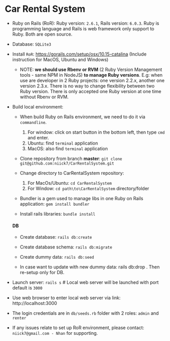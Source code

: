 # Car Rental System

* Ruby on Rails (RoR): Ruby version: ```2.6.1```, Rails version: ```6.0.3```. Ruby is programming language and Rails is web framework only support to Ruby. Both are open source.
* Database: ```SQLite3```

* Install ```RoR```: https://gorails.com/setup/osx/10.15-catalina (Include instruction for MacOS, Ubuntu and Windows)
  - NOTE: **we should use Rbenv or RVM** (2 Ruby Version Management tools - same NPM in NodeJS) **to manage Ruby versions**. E.g: when use are developer in 2 Ruby projects: one version 2.2.x, another one version 2.3.x. There is no way to change flexibility between two Ruby version. There is only accepted one Ruby version at one time without Rbenv or RVM.

* Build local environment:
  - When build Ruby on Rails environment, we need to do it via ```commandline```. 
    1. For window: click on start button in the bottom left, then type ```cmd``` and enter.
    2. Ubuntu: find ```terminal``` application
    3. MacOS: also find ```terminal``` application
  - Clone repository from branch **master**: ```git clone git@github.com:niick7/CarRentalSystem.git```
  - Change directory to CarRentalSystem repository: 
    1. For MacOs/Ubuntu: ```cd CarRentalSystem```
    2. For Window: ```cd path\to\CarRentalSystem``` directory/folder
    
  - Bundler is a gem used to manage libs in one Ruby on Rails application: ```gem install bundler```
  - Install rails libraries:  ```bundle install```
  
  #### DB
  - Create database:        ```rails db:create```
  - Create database schema: ```rails db:migrate```
  - Create dummy data:      ```rails db:seed```
  
  - In case want to update with new dummy data: rails db:drop . Then re-setup only for DB.

* Launch server: ```rails s``` # Local web server will be launched with port default is ```3000```

* Use web browser to enter local web server via link: http://localhost:3000

* The login credentials are in ```db/seeds.rb``` folder with 2 roles: ```admin``` and ```renter```

* If any issues relate to set up RoR environment, please contact: ```niick7@gmail.com - Nhan``` for supporting.
